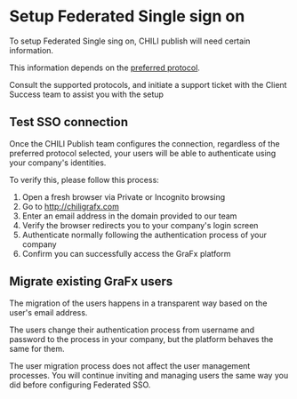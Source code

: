 # Setup Federated Single sign on

To setup Federated Single sing on, CHILI publish will need certain information.

This information depends on the [preferred protocol](/CHILI-GraFx/concepts/federated-single-sign-on/#federated-sso-via-the-oidc-protocol).

Consult the supported protocols, and initiate a support ticket with the Client Success team to assist you with the setup

## Test SSO connection

Once the CHILI Publish team configures the connection, regardless of the preferred protocol selected, your users will be able to authenticate using your company's identities.

To verify this, please follow this process:

1. Open a fresh browser via Private or Incognito browsing
2. Go to http://chiligrafx.com
3. Enter an email address in the domain provided to our team
4. Verify the browser redirects you to your company's login screen
5. Authenticate normally following the authentication process of your company
6. Confirm you can successfully access the GraFx platform

## Migrate existing GraFx users

The migration of the users happens in a transparent way based on the user's email address.

The users change their authentication process from username and password to the process in your company, but the platform behaves the same for them.

The user migration process does not affect the user management processes. You will continue inviting and managing users the same way you did before configuring Federated SSO.